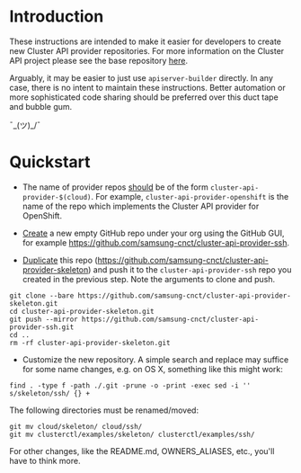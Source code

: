 # Introduction

These instructions are intended to make it easier for developers to create new
Cluster API provider repositories. For more information on the Cluster API project
please see the base repository [here](https://github.com/kubernetes-sigs/cluster-api).

Arguably, it may be easier to just use `apiserver-builder` directly. In any case,
there is no intent to maintain these instructions. Better automation or more 
sophisticated code sharing should be preferred over this duct tape and bubble gum.

¯\_(ツ)_/¯

# Quickstart

- The name of provider repos [should](
https://github.com/kubernetes-sigs/cluster-api/issues/383) be of the form
`cluster-api-provider-$(cloud)`. For example, `cluster-api-provider-openshift`
is the name of the repo which implements the Cluster API provider for OpenShift.

- [Create](https://help.github.com/articles/creating-a-new-repository/) a new
empty GitHub repo under your org using the GitHub GUI, for example
https://github.com/samsung-cnct/cluster-api-provider-ssh.

- [Duplicate](https://help.github.com/articles/duplicating-a-repository/)
this repo (https://github.com/samsung-cnct/cluster-api-provider-skeleton) and
push it to the `cluster-api-provider-ssh` repo you created in the previous
step. Note the arguments to clone and push.

```
git clone --bare https://github.com/samsung-cnct/cluster-api-provider-skeleton.git
cd cluster-api-provider-skeleton.git
git push --mirror https://github.com/samsung-cnct/cluster-api-provider-ssh.git
cd ..
rm -rf cluster-api-provider-skeleton.git
```

- Customize the new repository. A simple search and replace may suffice for
some name changes, e.g. on OS X, something like this might work:

```
find . -type f -path ./.git -prune -o -print -exec sed -i '' s/skeleton/ssh/ {} +
```

The following directories must be renamed/moved:

```
git mv cloud/skeleton/ cloud/ssh/
git mv clusterctl/examples/skeleton/ clusterctl/examples/ssh/
```

For other changes, like the README.md, OWNERS_ALIASES, etc., you'll have to
think more.
